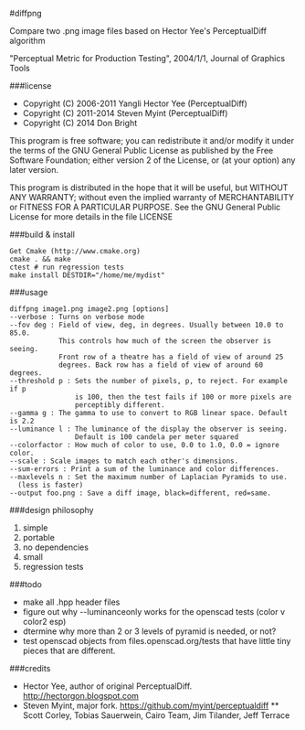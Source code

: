 #diffpng

Compare two .png image files based on Hector Yee's PerceptualDiff algorithm

"Perceptual Metric for Production Testing", 2004/1/1, Journal of Graphics Tools

###license

* Copyright (C) 2006-2011 Yangli Hector Yee (PerceptualDiff)
* Copyright (C) 2011-2014 Steven Myint (PerceptualDiff)
* Copyright (C) 2014 Don Bright

This program is free software; you can redistribute it and/or modify it under
the terms of the GNU General Public License as published by the Free Software
Foundation; either version 2 of the License, or (at your option) any later
version.

This program is distributed in the hope that it will be useful, but WITHOUT ANY
WARRANTY; without even the implied warranty of MERCHANTABILITY or FITNESS FOR A
PARTICULAR PURPOSE.  See the GNU General Public License for more details in the
file LICENSE

###build & install

    Get Cmake (http://www.cmake.org)
    cmake . && make
    ctest # run regression tests
    make install DESTDIR="/home/me/mydist"

###usage

    diffpng image1.png image2.png [options]
    --verbose : Turns on verbose mode
    --fov deg : Field of view, deg, in degrees. Usually between 10.0 to 85.0.
                This controls how much of the screen the observer is seeing.
                Front row of a theatre has a field of view of around 25
                degrees. Back row has a field of view of around 60 degrees.
    --threshold p : Sets the number of pixels, p, to reject. For example if p
                    is 100, then the test fails if 100 or more pixels are
                    perceptibly different.
    --gamma g : The gamma to use to convert to RGB linear space. Default is 2.2
    --luminance l : The luminance of the display the observer is seeing.
                    Default is 100 candela per meter squared
    --colorfactor : How much of color to use, 0.0 to 1.0, 0.0 = ignore color.
    --scale : Scale images to match each other's dimensions.
    --sum-errors : Print a sum of the luminance and color differences.
    --maxlevels n : Set the maximum number of Laplacian Pyramids to use.
      (less is faster)
    --output foo.png : Save a diff image, black=different, red=same. 

###design philosophy

1. simple
2. portable
3. no dependencies
4. small
5. regression tests

###todo

* make all .hpp header files
* figure out why --luminanceonly works for the openscad tests (color v color2 esp)
* dtermine why more than 2 or 3 levels of pyramid is needed, or not?
* test openscad objects from files.openscad.org/tests that have little tiny pieces that are different.

###credits

* Hector Yee, author of original PerceptualDiff. http://hectorgon.blogspot.com
* Steven Myint, major fork. https://github.com/myint/perceptualdiff
** Scott Corley, Tobias Sauerwein, Cairo Team, Jim Tilander, Jeff Terrace

